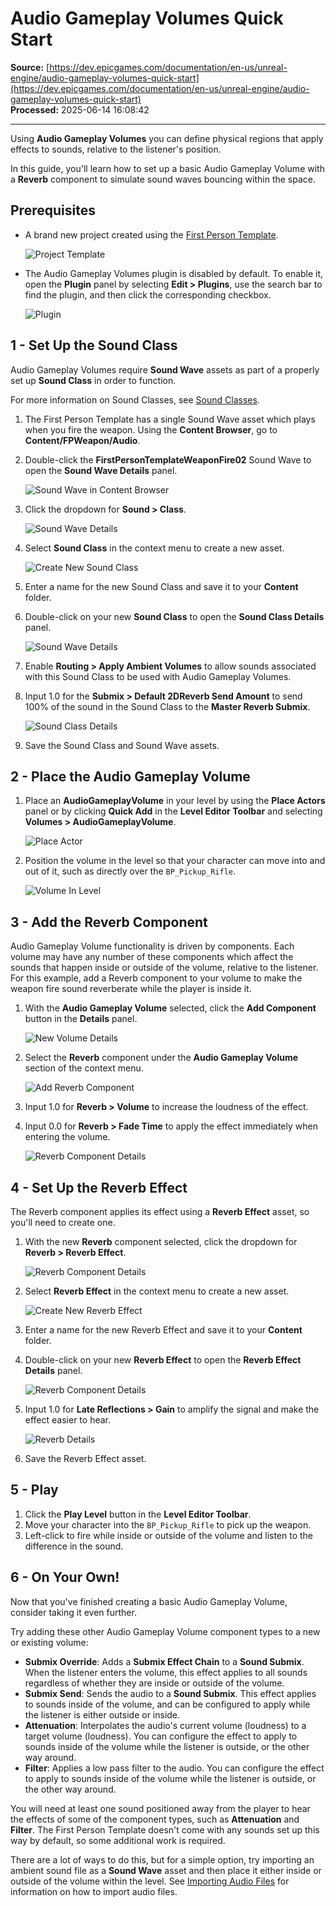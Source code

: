 # Audio Gameplay Volumes Quick Start

**Source:** [https://dev.epicgames.com/documentation/en-us/unreal-engine/audio-gameplay-volumes-quick-start](https://dev.epicgames.com/documentation/en-us/unreal-engine/audio-gameplay-volumes-quick-start)  
**Processed:** 2025-06-14 16:08:42

---

Using **Audio Gameplay Volumes** you can define physical regions that apply effects to sounds, relative to the listener's position.

In this guide, you'll learn how to set up a basic Audio Gameplay Volume with a **Reverb** component to simulate sound waves bouncing within the space.

## Prerequisites

-   A brand new project created using the [First Person Template](/documentation/en-us/unreal-engine/unreal-engine-templates-reference).
    
    ![Project Template](https://d1iv7db44yhgxn.cloudfront.net/documentation/images/4ded5c4a-4063-4ace-816f-a0e726c954c1/project_template.png)
-   The Audio Gameplay Volumes plugin is disabled by default. To enable it, open the **Plugin** panel by selecting **Edit > Plugins**, use the search bar to find the plugin, and then click the corresponding checkbox.
    
    ![Plugin](https://d1iv7db44yhgxn.cloudfront.net/documentation/images/330a1e72-070a-412e-b73c-4525f43aba3c/plugin.png)

## 1 - Set Up the Sound Class

Audio Gameplay Volumes require **Sound Wave** assets as part of a properly set up **Sound Class** in order to function.

For more information on Sound Classes, see [Sound Classes](/documentation/en-us/unreal-engine/sound-classes-in-unreal-engine).

1.  The First Person Template has a single Sound Wave asset which plays when you fire the weapon. Using the **Content Browser**, go to **Content/FPWeapon/Audio**.
2.  Double-click the **FirstPersonTemplateWeaponFire02** Sound Wave to open the **Sound Wave Details** panel.
    
    ![Sound Wave in Content Browser](https://d1iv7db44yhgxn.cloudfront.net/documentation/images/46496425-c638-4ee6-9545-ba1d55d0a55c/sound_wave_in_browser.png)
3.  Click the dropdown for **Sound > Class**.
    
    ![Sound Wave Details](https://d1iv7db44yhgxn.cloudfront.net/documentation/images/071d698d-6e79-49de-9537-7defdaf50ab8/sound_wave_details0.png)
4.  Select **Sound Class** in the context menu to create a new asset.
    
    ![Create New Sound Class](https://d1iv7db44yhgxn.cloudfront.net/documentation/images/9d6bd760-5b78-4595-9360-0329d8a1ef6e/create_new_sound_class.png)
5.  Enter a name for the new Sound Class and save it to your **Content** folder.
6.  Double-click on your new **Sound Class** to open the **Sound Class Details** panel.
    
    ![Sound Wave Details](https://d1iv7db44yhgxn.cloudfront.net/documentation/images/15317af5-e6df-4f11-927e-f537b106ff02/sound_wave_details1.png)
7.  Enable **Routing > Apply Ambient Volumes** to allow sounds associated with this Sound Class to be used with Audio Gameplay Volumes.
8.  Input 1.0 for the **Submix > Default 2DReverb Send Amount** to send 100% of the sound in the Sound Class to the **Master Reverb Submix**.
    
    ![Sound Class Details](https://d1iv7db44yhgxn.cloudfront.net/documentation/images/a36ac2a8-970b-4b3c-af0a-849d74c7a082/sound_class_details.png)
9.  Save the Sound Class and Sound Wave assets.

## 2 - Place the Audio Gameplay Volume

1.  Place an **AudioGameplayVolume** in your level by using the **Place Actors** panel or by clicking **Quick Add** in the **Level Editor Toolbar** and selecting **Volumes > AudioGameplayVolume**.
    
    ![Place Actor](https://d1iv7db44yhgxn.cloudfront.net/documentation/images/060a3a2a-3eaf-4415-bdb9-888795ad77de/place_actor.png)
2.  Position the volume in the level so that your character can move into and out of it, such as directly over the `BP_Pickup_Rifle`.
    
    ![Volume In Level](https://d1iv7db44yhgxn.cloudfront.net/documentation/images/ca5dd41f-7021-42f9-8065-0c659befbf0b/volume_in_level.png)

## 3 - Add the Reverb Component

Audio Gameplay Volume functionality is driven by components. Each volume may have any number of these components which affect the sounds that happen inside or outside of the volume, relative to the listener. For this example, add a Reverb component to your volume to make the weapon fire sound reverberate while the player is inside it.

1.  With the **Audio Gameplay Volume** selected, click the **Add Component** button in the **Details** panel.
    
    ![New Volume Details](https://d1iv7db44yhgxn.cloudfront.net/documentation/images/f7dea19f-f5be-4936-ba1b-ae854a182441/volume_details.png)
2.  Select the **Reverb** component under the **Audio Gameplay Volume** section of the context menu.
    
    ![Add Reverb Component](https://d1iv7db44yhgxn.cloudfront.net/documentation/images/c5ec773a-f202-4819-bd3b-e5354a09f8fd/add_reverb_component.png)
3.  Input 1.0 for **Reverb > Volume** to increase the loudness of the effect.
4.  Input 0.0 for **Reverb > Fade Time** to apply the effect immediately when entering the volume.
    
    ![Reverb Component Details](https://d1iv7db44yhgxn.cloudfront.net/documentation/images/edc1f2da-aa83-4c96-8590-14c895e43b56/reverb_component_details0.png)

## 4 - Set Up the Reverb Effect

The Reverb component applies its effect using a **Reverb Effect** asset, so you'll need to create one.

1.  With the new **Reverb** component selected, click the dropdown for **Reverb > Reverb Effect**.
    
    ![Reverb Component Details](https://d1iv7db44yhgxn.cloudfront.net/documentation/images/c6596a5f-1d81-4e40-9b75-ce7b6337cd7f/reverb_component_details1.png)
2.  Select **Reverb Effect** in the context menu to create a new asset.
    
    ![Create New Reverb Effect](https://d1iv7db44yhgxn.cloudfront.net/documentation/images/cd9c0c33-8fdb-4772-9d81-ae7f2843c930/create_new_reverb_effect.png)
3.  Enter a name for the new Reverb Effect and save it to your **Content** folder.
4.  Double-click on your new **Reverb Effect** to open the **Reverb Effect Details** panel.
    
    ![Reverb Component Details](https://d1iv7db44yhgxn.cloudfront.net/documentation/images/e1e530e8-e1f3-473f-afce-03bfe9e3aa52/reverb_component_details2.png)
5.  Input 1.0 for **Late Reflections > Gain** to amplify the signal and make the effect easier to hear.
    
    ![Reverb Details](https://d1iv7db44yhgxn.cloudfront.net/documentation/images/eafde20b-2280-4309-8df5-05302589cf8c/reverb_details.png)
6.  Save the Reverb Effect asset.

## 5 - Play

1.  Click the **Play Level** button in the **Level Editor Toolbar**.
2.  Move your character into the `BP_Pickup_Rifle` to pick up the weapon.
3.  Left-click to fire while inside or outside of the volume and listen to the difference in the sound.

## 6 - On Your Own!

Now that you've finished creating a basic Audio Gameplay Volume, consider taking it even further.

Try adding these other Audio Gameplay Volume component types to a new or existing volume:

-   **Submix Override**: Adds a **Submix Effect Chain** to a **Sound Submix**. When the listener enters the volume, this effect applies to all sounds regardless of whether they are inside or outside of the volume.
-   **Submix Send**: Sends the audio to a **Sound Submix**. This effect applies to sounds inside of the volume, and can be configured to apply while the listener is either outside or inside.
-   **Attenuation**: Interpolates the audio's current volume (loudness) to a target volume (loudness). You can configure the effect to apply to sounds inside of the volume while the listener is outside, or the other way around.
-   **Filter**: Applies a low pass filter to the audio. You can configure the effect to apply to sounds inside of the volume while the listener is outside, or the other way around.

You will need at least one sound positioned away from the player to hear the effects of some of the component types, such as **Attenuation** and **Filter**. The First Person Template doesn't come with any sounds set up this way by default, so some additional work is required.

There are a lot of ways to do this, but for a simple option, try importing an ambient sound file as a **Sound Wave** asset and then place it either inside or outside of the volume within the level. See [Importing Audio Files](/documentation/en-us/unreal-engine/importing-audio-files) for information on how to import audio files.